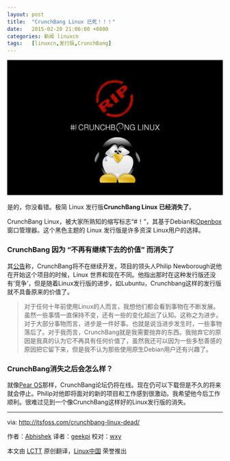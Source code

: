```yaml
---
layout: post
title:	"CrunchBang Linux 已死！！！"
date:	2015-02-20 21:06:00 +0800 
categories:	新闻 linuxcn 
tags:	[linuxcn,发行版,CrunchBang]
---
```



![](/Asserts/Images/album/201502/20/210634maa2ycnf0dyyefcg.jpeg)


是的，你没看错。极简 Linux 发行版**CrunchBang Linux 已经消失了**。


CrunchBang Linux，被大家所熟知的缩写标志“#！”，其基于Debian和[Openbox](http://en.wikipedia.org/wiki/Openbox)窗口管理器。这个黑色主题的 Linux 发行版是许多资深 Linux用户的选择。


### CrunchBang 因为 “不再有继续下去的价值” 而消失了


其[公告](http://crunchbang.org/forums/viewtopic.php?id=38916)称，CrunchBang将不在继续开发，项目的领头人Philip Newborough说他在开始这个项目的时候，Linux 世界和现在不同。他指出那时在这种发行版还没有‘竞争’，但是随着Linux发行版的进步，如Lubuntu，Crunchbang这样的发行版就不具备原来的价值了。



> 
> 对于任何十年前使用Linux的人而言，我想他们都会看到事物在不断发展。虽然一些事情一直保持不变，还有一些的变化超出了认知。这称之为进步。对于大部分事物而言，进步是一件好事。也就是说当进步发生时，一些事物落后了。对于我而言，CrunchBang就是我需要抛弃的东西。我抛弃它的原因是我真的认为它不再具有任何价值了，虽然我还可以因为一些多愁善感的原因把它留下来，但是我不认为那些使用原生Debian用户还有兴趣了。
> 
> 
> 


### CrunchBang消失之后会怎么样？


就像[Pear OS](http://itsfoss.com/pear-os-history/)那样，CrunchBang论坛仍将在线。现在仍可以下载但是不久的将来就会停止。Philip对他即将面对的新的项目和工作感到很激动。我希望他今后工作顺利。很难过见到一个像CrunchBang这样好的Linux发行版的消失。




---


via: <http://itsfoss.com/crunchbang-linux-dead/>


作者：[Abhishek](http://itsfoss.com/author/abhishek/) 译者：[geekpi](https://github.com/geekpi) 校对：[wxy](https://github.com/wxy)


本文由 [LCTT](https://github.com/LCTT/TranslateProject) 原创翻译，[Linux中国](http://linux.cn/) 荣誉推出

